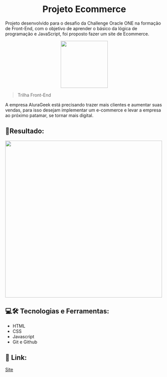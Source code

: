 <h1 align="center"> Projeto Ecommerce </h1>
Projeto desenvolvido para o desafio da Challenge Oracle ONE na formação de Front-End, com o objetivo de aprender o básico da lógica de programação e JavaScript, foi proposto fazer um site de Ecommerce.


<p align="center">
<img width="150" src="https://i.imgur.com/lcL9KM2.png">
  


>Trilha Front-End

A empresa AluraGeek está precisando trazer mais clientes e aumentar suas vendas, para isso desejam implementar um e-commerce e levar a empresa ao próximo patamar, se tornar mais digital.



## 📌Resultado:


<img width="500" src="https://i.imgur.com/A3P1rpD.png">

  
## 💻🛠 Tecnologias e Ferramentas:

- HTML
- CSS
- Javascript
- Git e Github


## 🔗 Link:
[ Site ](https://beatrisantunes.github.io/Projeto-Ecommerce-Alura)



